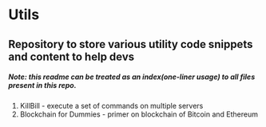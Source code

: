 # Utils

## Repository to store various utility code snippets and content to help devs
##### Note: this readme can be treated as an index(one-liner usage) to all files present in this repo. 

1. KillBill - execute a set of commands on multiple servers
2. Blockchain for Dummies - primer on blockchain of Bitcoin and Ethereum
